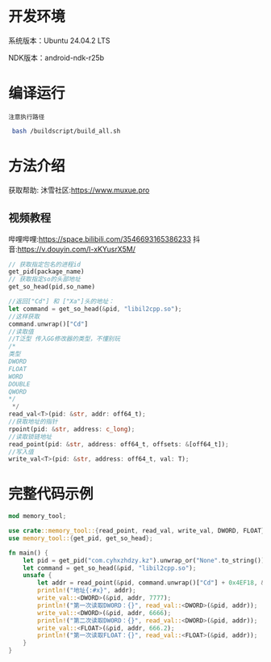 # 开发环境
系统版本：Ubuntu 24.04.2 LTS

NDK版本：android-ndk-r25b

# 编译运行
`注意执行路径`
```bash
 bash /buildscript/build_all.sh
```
# 方法介绍
获取帮助:
沐雪社区:https://www.muxue.pro
## 视频教程
哔哩哔哩:https://space.bilibili.com/3546693165386233
抖音:https://v.douyin.com/I-xKYusrX5M/
```rust
// 获取指定包名的进程id
get_pid(package_name)
// 获取指定so的头部地址
get_so_head(pid,so_name) 

//返回["Cd"] 和 ["Xa"]头的地址：
let command = get_so_head(&pid, "libil2cpp.so");
//这样获取
command.unwrap()["Cd"]
//读取值
//T泛型 传入GG修改器的类型，不懂别玩
/*
类型
DWORD 
FLOAT 
WORD 
DOUBLE 
QWORD
*/
 */
read_val<T>(pid: &str, addr: off64_t);
//获取地址的指针
rpoint(pid: &str, address: c_long);
//读取锁链地址
read_point(pid: &str, address: off64_t, offsets: &[off64_t]);
//写入值
write_val<T>(pid: &str, address: off64_t, val: T);
```

# 完整代码示例

```rust
mod memory_tool;

use crate::memory_tool::{read_point, read_val, write_val, DWORD, FLOAT};
use memory_tool::{get_pid, get_so_head};

fn main() {
    let pid = get_pid("com.cyhxzhdzy.kz").unwrap_or("None".to_string());
    let command = get_so_head(&pid, "libil2cpp.so");
    unsafe {
        let addr = read_point(&pid, command.unwrap()["Cd"] + 0x4EF18, &[0x5C, 0xA0, 0xC]);
        println!("地址{:#x}", addr);
        write_val::<DWORD>(&pid, addr, 7777);
        println!("第一次读取DWORD：{}", read_val::<DWORD>(&pid, addr));
        write_val::<DWORD>(&pid, addr, 6666);
        println!("第二次读取DWORD：{}", read_val::<DWORD>(&pid, addr));
        write_val::<FLOAT>(&pid, addr, 666.2);
        println!("第一次读取FLOAT：{}", read_val::<FLOAT>(&pid, addr));
    }
}
```
